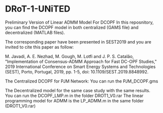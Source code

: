 # DRoT-1-UNiTED
Preliminary Version of Linear ADMM Model For DCOPF 
In this reposnitory, you can find the DCOPF model in both centralized (GAMS file) and decentralized (MATLAB files). 

The corresponding paper have been presented in SEST2019 and you are invited to cite this paper as follow:


M. Javadi, A. E. Nezhad, M. Gough, M. Lotfi and J. P. S. Catalão, "Implementation of Consensus-ADMM Approach for Fast DC-OPF Studies," 2019 International Conference on Smart Energy Systems and Technologies (SEST), Porto, Portugal, 2019, pp. 1-5, doi: 10.1109/SEST.2019.8848992.


The Centralized DCOPF for PJM Network: You can run the PJM_DCOPF.gms


The Decentralized model for the same case study with the same results. You can run the DCOPF_LMP.m in the folder DROT1_V0.rar
The linear programming model for ADMM is the LP_ADMM.m in the same folder (DROT1_V0.rar)
